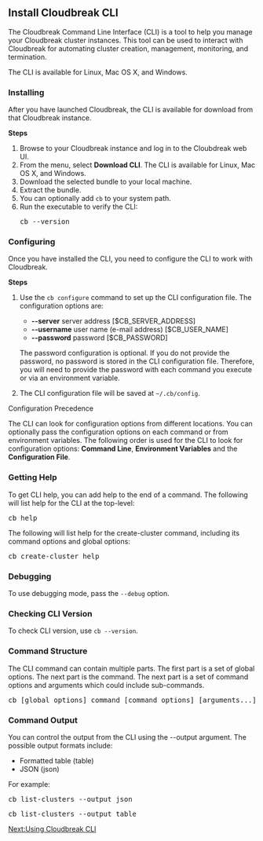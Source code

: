 ## Install Cloudbreak CLI  


The Cloudbreak Command Line Interface (CLI) is a tool to help you manage your Cloudbreak cluster instances. This tool can be used to interact with Cloudbreak for automating cluster creation, management, monitoring, and termination. 

The CLI is available for Linux, Mac OS X, and Windows. 


### Installing 

After you have launched Cloudbreak, the CLI is available for download from that Cloudbreak instance.

**Steps**

1. Browse to your Cloudbreak instance and log in to the Cloubdreak web UI.  
2. From the menu, select **Download CLI**. The CLI is available for Linux, Mac OS X, and Windows.  
3. Download the selected bundle to your local machine.  
4. Extract the bundle.  
5. You can optionally add `cb` to your system path.
6. Run the executable to verify the CLI: 
    <pre>cb --version</pre>


### Configuring

Once you have installed the CLI, you need to configure the CLI to work with Cloudbreak.

**Steps**

1. Use the `cb configure` command to set up the CLI configuration file. The configuration options are:  
    * **--server** server address [$CB_SERVER_ADDRESS]  
    * **--username** user name (e-mail address) [$CB_USER_NAME]  
    * **--password** password [$CB_PASSWORD]  
   
    The password configuration is optional. If you do not provide the password, no password is stored in the CLI configuration file. Therefore, you will need to provide the password with each command you execute or via an environment variable.

2. The CLI configuration file will be saved at `~/.cb/config`.

<div class="note">
    <p class="first admonition-title">Configuration Precedence</p>
    <p class="last">
    The CLI can look for configuration options from different locations. You can optionally
    pass the configuration options on each command or from environment variables. The following
    order is used for the CLI to look for configuration options: <strong>Command Line</strong>, <strong>Environment Variables</strong>
    and the <strong>Configuration File</strong>.
    </p>
</div>

[comment]: <> (Need to clarify how this works if you have multiple profiles.)


### Getting Help

To get CLI help, you can add help to the end of a command. The following will list help for the CLI at the top-level:

<pre>cb help</pre>

The following will list help for the create-cluster command, including its command options and global options:

<pre>cb create-cluster help</pre>


### Debugging

To use debugging mode, pass the `--debug` option. 


### Checking CLI Version

To check CLI version, use `cb --version`.


### Command Structure

The CLI command can contain multiple parts. The first part is a set of global options. The next part is the command. The next part is a set of command options and arguments which could include sub-commands.

<pre>cb [global options] command [command options] [arguments...]</pre>


### Command Output

You can control the output from the CLI using the --output argument. The possible output formats include:

* Formatted table (table)
* JSON (json)

For example:

<pre>cb list-clusters --output json</pre>

<pre>cb list-clusters --output table</pre>

[comment]: <> (Add actual output)


<div class="next">
<a href="../cli-using/index.html">Next:Using Cloudbreak CLI</a>
</div>